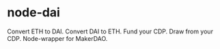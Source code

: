 # node-dai
Convert ETH to DAI. Convert DAI to ETH. Fund your CDP. Draw from your CDP. Node-wrapper for MakerDAO.
